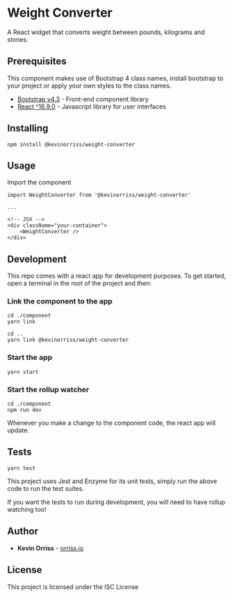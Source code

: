 # Weight Converter

A React widget that converts weight between pounds, kilograms and stones.

## Prerequisites

This component makes use of Bootstrap 4 class names, install bootstrap to your project or apply your own styles to the class names.

* [Bootstrap v4.3](http://www.dropwizard.io/1.0.2/docs/) - Front-end component library
* [React ^16.9.0](https://reactjs.org/) - Javascript library for user interfaces

## Installing

```
npm install @kevinorriss/weight-converter
```

## Usage

Import the component

```
import WeightConverter from '@kevinorriss/weight-converter'

...

<!-- JSX -->
<div className="your-container">
    <WeightConverter />
</div>
```

## Development

This repo comes with a react app for development purposes. To get started, open a terminal in the root of the project and then:

### Link the component to the app
```
cd ./component
yarn link

cd ..
yarn link @kevinorriss/weight-converter
```

### Start the app
```
yarn start
```

### Start the rollup watcher
```
cd ./component
npm run dev
```

Whenever you make a change to the component code, the react app will update.

## Tests
```
yarn test
```

This project uses Jest and Enzyme for its unit tests, simply run the above code to run the test suites.

If you want the tests to run during development, you will need to have rollup watching too!

## Author

* **Kevin Orriss** - [orriss.io](http://orriss.io)

## License

This project is licensed under the ISC License